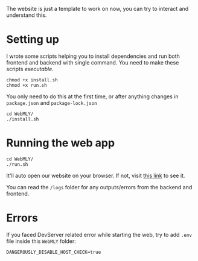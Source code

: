 The website is just a template to work on now, you can try to interact and understand this.

# Setting up
I wrote some scripts helping you to install dependencies and run both frontend and backend with single command. You need to make these scripts *executable*.

```shell
chmod +x install.sh
chmod +x run.sh
```

You only need to do this at the first time, or after anything changes in `package.json` and `package-lock.json`

```shell
cd WebMLY/
./install.sh
```

# Running the web app 
```shell
cd WebMLY/
./run.sh
```

It'll auto open our website on your browser. If not, visit [this link](localhost:3000) to see it.

You can read the `/logs` folder for any outputs/errors from the backend and frontend.

# Errors
If you faced DevServer related error while starting the web, try to add `.env` file inside this `WebMLY` folder:
```shell
DANGEROUSLY_DISABLE_HOST_CHECK=true
```
